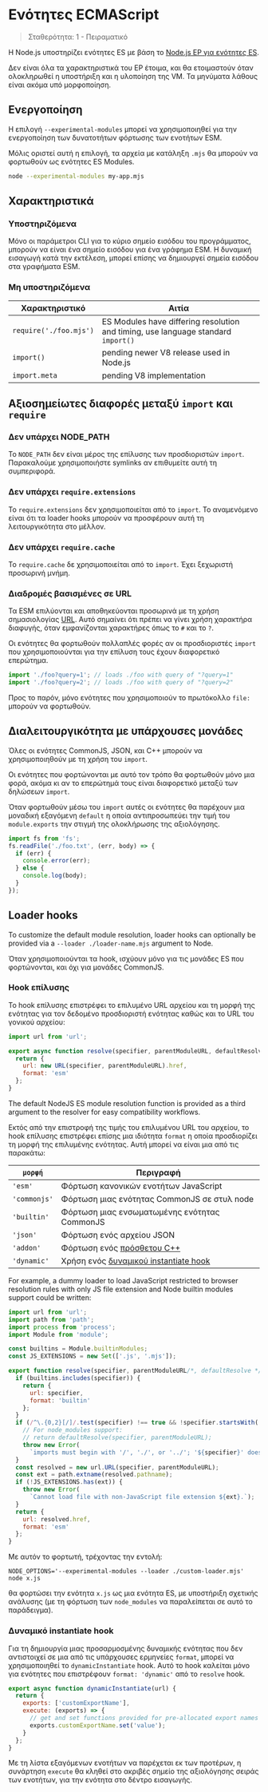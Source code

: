 # Ενότητες ECMAScript

<!--introduced_in=v8.5.0-->

> Σταθερότητα: 1 - Πειραματικό

<!--name=esm-->

Η Node.js υποστηρίζει ενότητες ES με βάση το [Node.js EP για ενότητες ES](https://github.com/nodejs/node-eps/blob/master/002-es-modules.md).

Δεν είναι όλα τα χαρακτηριστικά του EP έτοιμα, και θα ετοιμαστούν όταν ολοκληρωθεί η υποστήριξη και η υλοποίηση της VM. Τα μηνύματα λάθους είναι ακόμα υπό μορφοποίηση.

## Ενεργοποίηση

<!-- type=misc -->

Η επιλογή `--experimental-modules` μπορεί να χρησιμοποιηθεί για την ενεργοποίηση των δυνατοτήτων φόρτωσης των ενοτήτων ESM.

Μόλις οριστεί αυτή η επιλογή, τα αρχεία με κατάληξη `.mjs` θα μπορούν να φορτωθούν ως ενότητες ES Modules.

```sh
node --experimental-modules my-app.mjs
```

## Χαρακτηριστικά

<!-- type=misc -->

### Υποστηριζόμενα

Μόνο οι παράμετροι CLI για το κύριο σημείο εισόδου του προγράμματος, μπορούν να είναι ένα σημείο εισόδου για ένα γράφημα ESM. H δυναμική εισαγωγή κατά την εκτέλεση, μπορεί επίσης να δημιουργεί σημεία εισόδου στα γραφήματα ESM.

### Μη υποστηριζόμενα

| Χαρακτηριστικό         | Αιτία                                                                             |
| ---------------------- | --------------------------------------------------------------------------------- |
| `require('./foo.mjs')` | ES Modules have differing resolution and timing, use language standard `import()` |
| `import()`             | pending newer V8 release used in Node.js                                          |
| `import.meta`          | pending V8 implementation                                                         |

## Αξιοσημείωτες διαφορές μεταξύ `import` και `require`

### Δεν υπάρχει NODE_PATH

Το `NODE_PATH` δεν είναι μέρος της επίλυσης των προσδιοριστών `import`. Παρακαλούμε χρησιμοποιήστε symlinks αν επιθυμείτε αυτή τη συμπεριφορά.

### Δεν υπάρχει `require.extensions`

Το `require.extensions` δεν χρησιμοποιείται από το `import`. Το αναμενόμενο είναι ότι τα loader hooks μπορούν να προσφέρουν αυτή τη λειτουργικότητα στο μέλλον.

### Δεν υπάρχει `require.cache`

Το `require.cache` δε χρησιμοποιείται από το `import`. Έχει ξεχωριστή προσωρινή μνήμη.

### Διαδρομές βασισμένες σε URL

Τα ESM επιλύονται και αποθηκεύονται προσωρινά με τη χρήση σημασιολογίας [URL](https://url.spec.whatwg.org/). Αυτό σημαίνει ότι πρέπει να γίνει χρήση χαρακτήρα διαφυγής, όταν εμφανίζονται χαρακτήρες όπως το `#` και το `?`.

Οι ενότητες θα φορτωθούν πολλαπλές φορές αν οι προσδιοριστές `import` που χρησιμοποιούνται για την επίλυση τους έχουν διαφορετικό επερώτημα.

```js
import './foo?query=1'; // loads ./foo with query of "?query=1"
import './foo?query=2'; // loads ./foo with query of "?query=2"
```

Προς το παρόν, μόνο ενότητες που χρησιμοποιούν το πρωτόκολλο `file:` μπορούν να φορτωθούν.

## Διαλειτουργικότητα με υπάρχουσες μονάδες

Όλες οι ενότητες CommonJS, JSON, και C++ μπορούν να χρησιμοποιηθούν με τη χρήση του `import`.

Οι ενότητες που φορτώνονται με αυτό τον τρόπο θα φορτωθούν μόνο μια φορά, ακόμα κι αν το επερώτημά τους είναι διαφορετικό μεταξύ των δηλώσεων `import`.

Όταν φορτωθούν μέσω του `import` αυτές οι ενότητες θα παρέχουν μια μοναδική εξαγόμενη `default` η οποία αντιπροσωπεύει την τιμή του `module.exports` την στιγμή της ολοκλήρωσης της αξιολόγησης.

```js
import fs from 'fs';
fs.readFile('./foo.txt', (err, body) => {
  if (err) {
    console.error(err);
  } else {
    console.log(body);
  }
});
```

## Loader hooks

<!-- type=misc -->

To customize the default module resolution, loader hooks can optionally be provided via a `--loader ./loader-name.mjs` argument to Node.

Όταν χρησιμοποιούνται τα hook, ισχύουν μόνο για τις μονάδες ES που φορτώνονται, και όχι για μονάδες CommonJS.

### Hook επίλυσης

Το hook επίλυσης επιστρέφει το επιλυμένο URL αρχείου και τη μορφή της ενότητας για τον δεδομένο προσδιοριστή ενότητας καθώς και το URL του γονικού αρχείου:

```js
import url from 'url';

export async function resolve(specifier, parentModuleURL, defaultResolver) {
  return {
    url: new URL(specifier, parentModuleURL).href,
    format: 'esm'
  };
}
```

The default NodeJS ES module resolution function is provided as a third argument to the resolver for easy compatibility workflows.

Εκτός από την επιστροφή της τιμής του επιλυμένου URL του αρχείου, το hook επίλυσης επιστρέφει επίσης μια ιδιότητα `format` η οποία προσδιορίζει τη μορφή της επιλυμένης ενότητας. Αυτή μπορεί να είναι μια από τις παρακάτω:

| `μορφή`      | Περιγραφή                                                              |
| ------------ | ---------------------------------------------------------------------- |
| `'esm'`      | Φόρτωση κανονικών ενοτήτων JavaScript                                  |
| `'commonjs'` | Φόρτωση μιας ενότητας CommonJS σε στυλ node                            |
| `'builtin'`  | Φόρτωση μιας ενσωματωμένης ενότητας CommonJS                           |
| `'json'`     | Φόρτωση ενός αρχείου JSON                                              |
| `'addon'`    | Φόρτωση ενός [πρόσθετου C++](addons.html)                              |
| `'dynamic'`  | Χρήση ενός [δυναμικού instantiate hook](#esm_dynamic_instantiate_hook) |

For example, a dummy loader to load JavaScript restricted to browser resolution rules with only JS file extension and Node builtin modules support could be written:

```js
import url from 'url';
import path from 'path';
import process from 'process';
import Module from 'module';

const builtins = Module.builtinModules;
const JS_EXTENSIONS = new Set(['.js', '.mjs']);

export function resolve(specifier, parentModuleURL/*, defaultResolve */) {
  if (builtins.includes(specifier)) {
    return {
      url: specifier,
      format: 'builtin'
    };
  }
  if (/^\.{0,2}[/]/.test(specifier) !== true && !specifier.startsWith('file:')) {
    // For node_modules support:
    // return defaultResolve(specifier, parentModuleURL);
    throw new Error(
      `imports must begin with '/', './', or '../'; '${specifier}' does not`);
  }
  const resolved = new url.URL(specifier, parentModuleURL);
  const ext = path.extname(resolved.pathname);
  if (!JS_EXTENSIONS.has(ext)) {
    throw new Error(
      `Cannot load file with non-JavaScript file extension ${ext}.`);
  }
  return {
    url: resolved.href,
    format: 'esm'
  };
}
```

Με αυτόν το φορτωτή, τρέχοντας την εντολή:

```console
NODE_OPTIONS='--experimental-modules --loader ./custom-loader.mjs' node x.js
```

θα φορτώσει την ενότητα `x.js` ως μια ενότητα ES, με υποστήριξη σχετικής ανάλυσης (με τη φόρτωση των `node_modules` να παραλείπεται σε αυτό το παράδειγμα).

### Δυναμικό instantiate hook

Για τη δημιουργία μιας προσαρμοσμένης δυναμικής ενότητας που δεν αντιστοιχεί σε μια από τις υπάρχουσες ερμηνείες `format`, μπορεί να χρησιμοποιηθεί το `dynamicInstantiate` hook. Αυτό το hook καλείται μόνο για ενότητες που επιστρέφουν `format: 'dynamic'` από το `resolve` hook.

```js
export async function dynamicInstantiate(url) {
  return {
    exports: ['customExportName'],
    execute: (exports) => {
      // get and set functions provided for pre-allocated export names
      exports.customExportName.set('value');
    }
  };
}
```

Με τη λίστα εξαγόμενων ενοτήτων να παρέχεται εκ των προτέρων, η συνάρτηση `execute` θα κληθεί στο ακριβές σημείο της αξιολόγησης σειράς των ενοτήτων, για την ενότητα στο δέντρο εισαγωγής.